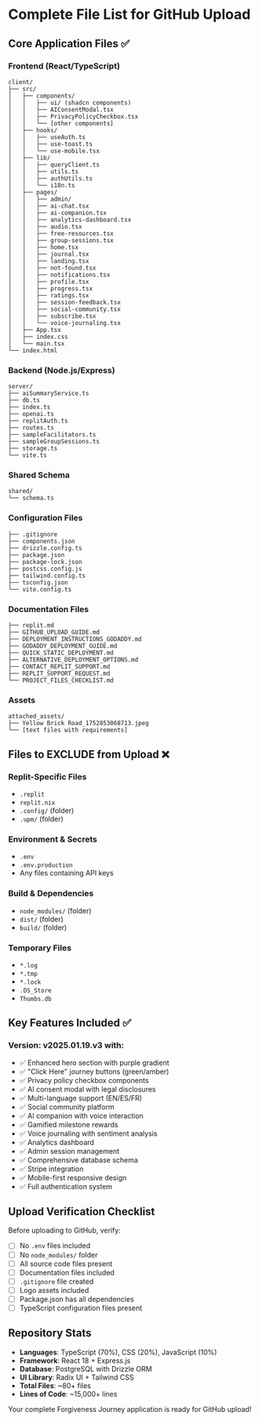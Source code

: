 # Complete File List for GitHub Upload

## Core Application Files ✅

### Frontend (React/TypeScript)
```
client/
├── src/
│   ├── components/
│   │   ├── ui/ (shadcn components)
│   │   ├── AIConsentModal.tsx
│   │   ├── PrivacyPolicyCheckbox.tsx
│   │   └── [other components]
│   ├── hooks/
│   │   ├── useAuth.ts
│   │   ├── use-toast.ts
│   │   └── use-mobile.tsx
│   ├── lib/
│   │   ├── queryClient.ts
│   │   ├── utils.ts
│   │   ├── authUtils.ts
│   │   └── i18n.ts
│   ├── pages/
│   │   ├── admin/
│   │   ├── ai-chat.tsx
│   │   ├── ai-companion.tsx
│   │   ├── analytics-dashboard.tsx
│   │   ├── audio.tsx
│   │   ├── free-resources.tsx
│   │   ├── group-sessions.tsx
│   │   ├── home.tsx
│   │   ├── journal.tsx
│   │   ├── landing.tsx
│   │   ├── not-found.tsx
│   │   ├── notifications.tsx
│   │   ├── profile.tsx
│   │   ├── progress.tsx
│   │   ├── ratings.tsx
│   │   ├── session-feedback.tsx
│   │   ├── social-community.tsx
│   │   ├── subscribe.tsx
│   │   └── voice-journaling.tsx
│   ├── App.tsx
│   ├── index.css
│   └── main.tsx
└── index.html
```

### Backend (Node.js/Express)
```
server/
├── aiSummaryService.ts
├── db.ts
├── index.ts
├── openai.ts
├── replitAuth.ts
├── routes.ts
├── sampleFacilitators.ts
├── sampleGroupSessions.ts
├── storage.ts
└── vite.ts
```

### Shared Schema
```
shared/
└── schema.ts
```

### Configuration Files
```
├── .gitignore
├── components.json
├── drizzle.config.ts
├── package.json
├── package-lock.json
├── postcss.config.js
├── tailwind.config.ts
├── tsconfig.json
└── vite.config.ts
```

### Documentation Files
```
├── replit.md
├── GITHUB_UPLOAD_GUIDE.md
├── DEPLOYMENT_INSTRUCTIONS_GODADDY.md
├── GODADDY_DEPLOYMENT_GUIDE.md
├── QUICK_STATIC_DEPLOYMENT.md
├── ALTERNATIVE_DEPLOYMENT_OPTIONS.md
├── CONTACT_REPLIT_SUPPORT.md
├── REPLIT_SUPPORT_REQUEST.md
└── PROJECT_FILES_CHECKLIST.md
```

### Assets
```
attached_assets/
├── Yellow Brick Road_1752853068713.jpeg
└── [text files with requirements]
```

## Files to EXCLUDE from Upload ❌

### Replit-Specific Files
- `.replit`
- `replit.nix`
- `.config/` (folder)
- `.upm/` (folder)

### Environment & Secrets
- `.env`
- `.env.production`
- Any files containing API keys

### Build & Dependencies
- `node_modules/` (folder)
- `dist/` (folder)
- `build/` (folder)

### Temporary Files
- `*.log`
- `*.tmp`
- `*.lock`
- `.DS_Store`
- `Thumbs.db`

## Key Features Included ✅

### Version: v2025.01.19.v3 with:
- ✅ Enhanced hero section with purple gradient
- ✅ "Click Here" journey buttons (green/amber)
- ✅ Privacy policy checkbox components
- ✅ AI consent modal with legal disclosures
- ✅ Multi-language support (EN/ES/FR)
- ✅ Social community platform
- ✅ AI companion with voice interaction
- ✅ Gamified milestone rewards
- ✅ Voice journaling with sentiment analysis
- ✅ Analytics dashboard
- ✅ Admin session management
- ✅ Comprehensive database schema
- ✅ Stripe integration
- ✅ Mobile-first responsive design
- ✅ Full authentication system

## Upload Verification Checklist

Before uploading to GitHub, verify:
- [ ] No `.env` files included
- [ ] No `node_modules/` folder
- [ ] All source code files present
- [ ] Documentation files included
- [ ] `.gitignore` file created
- [ ] Logo assets included
- [ ] Package.json has all dependencies
- [ ] TypeScript configuration files present

## Repository Stats
- **Languages**: TypeScript (70%), CSS (20%), JavaScript (10%)
- **Framework**: React 18 + Express.js
- **Database**: PostgreSQL with Drizzle ORM
- **UI Library**: Radix UI + Tailwind CSS
- **Total Files**: ~80+ files
- **Lines of Code**: ~15,000+ lines

Your complete Forgiveness Journey application is ready for GitHub upload!